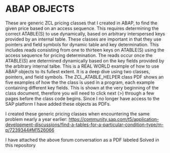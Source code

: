 # ABAP OBJECTS
These are generic ZCL pricing classes that I created in ABAP, to find the given price based on an access sequence.  This requires determining the correct ATABLE(S) to use dynamically, based on arbitrary interspersed keys provided by an internal table. These classes are important in that they use pointers and field symbols for dynamic table and key determination. This includes reads consisting from one to thirteen keys on ATABLE(S) using the access sequence for pricing determination.  The reads occur once the ATABLE(S) are determined dynamically based on the key fields provided by the arbitrary internal talbe. This is a REAL WORLD example of how to use ABAP objects to its fullest extent. It is a deep dive using two classes, pointers, and field symbols. The ZCL_ATABLE_HELPER class PDF shows an five examples of how the the class is used in a program, each example containing different key fields.  This is shown at the very beginning of the class document, therefore you will need to click next (>) through a few pages before the class code begins. Since I no longer have access to the SAP platform I have added these objects as PDFs.

I created these generic pricing classes when encountering the same problem nearly a year earlier:
https://community.sap.com/t5/application-development-discussions/find-a-tables-for-a-particular-condition-type/m-p/7239344#M1526066

I have attached the above forum conversation as a PDF labeled Solved in this repository
